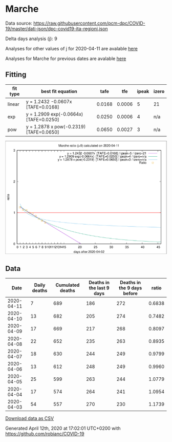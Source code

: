 # Marche

Data source: https://raw.githubusercontent.com/pcm-dpc/COVID-19/master/dati-json/dpc-covid19-ita-regioni.json

Delta days analysis (j): 9

Analyses for other values of j for 2020-04-11 are avalable [here](../2020-04-11/README.md)

Analyses for Marche for previous dates are avalable [here](../README.md)

## Fitting 
|fit type|best fit equation|tafe|tfe|ipeak|izero|
|-------|-----|--------|------|---|---|
|linear|y = 1.2432 -0.0607x  [TAFE=0.0168]|0.0168|0.0006|5|21|
|exp|y = 1.2909 exp(-0.0664x)  [TAFE=0.0250]|0.0250|0.0006|4|n/a|
|pow|y = 1.2878 x pow(-0.2319)  [TAFE=0.0650]|0.0650|0.0027|3|n/a|

![Plot](COVID-19_marche_j9_2020-04-11.png)

## Data
|Date|Daily deaths|Cumulated deaths|Deaths in the last 9 days|Deaths in the 9 days before|ratio|
|----|----------|-----------|-------|--------------------|-----|
|2020-04-11|7|689|186|272|0.6838|
|2020-04-10|13|682|205|274|0.7482|
|2020-04-09|17|669|217|268|0.8097|
|2020-04-08|22|652|235|263|0.8935|
|2020-04-07|18|630|244|249|0.9799|
|2020-04-06|13|612|248|249|0.9960|
|2020-04-05|25|599|263|244|1.0779|
|2020-04-04|17|574|264|241|1.0954|
|2020-04-03|54|557|270|230|1.1739|

[Download data as CSV](COVID-19_marche_j9_2020-04-11.csv)

Generated April 12th, 2020 at 17:02:01 UTC+0200 with https://github.com/robianc/COVID-19
